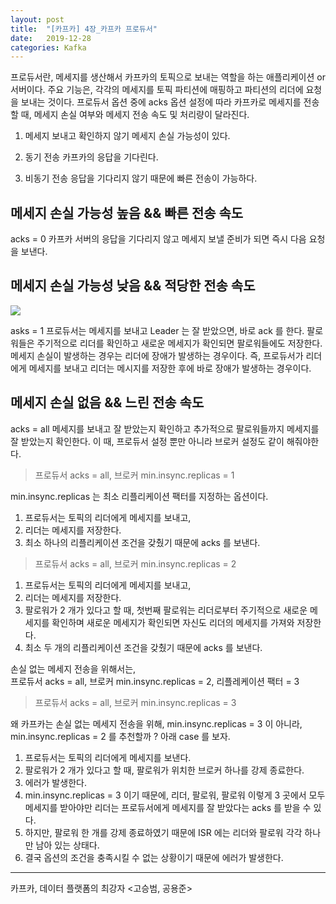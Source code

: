 ```yaml
---
layout: post
title:  "[카프카] 4장_카프카 프로듀서"
date:   2019-12-28
categories: Kafka
---
```


프로듀서란, 메세지를 생산해서 카프카의 토픽으로 보내는 역할을 하는 애플리케이션 or 서버이다.
주요 기능은, 각각의 메세지를 토픽 파티션에 매핑하고 파티션의 리더에 요청을 보내는 것이다.
프로듀서 옵션 중에 acks 옵션 설정에 따라 
카프카로 메세지를 전송할 때, 메세지 손실 여부와 메세지 전송 속도 및 처리량이 달라진다.

1. 메세지 보내고 확인하지 않기
   메세지 손실 가능성이 있다.

2. 동기 전송
   카프카의 응답을 기다린다.

3. 비동기 전송
   응답을 기다리지 않기 때문에 빠른 전송이 가능하다.

## 메세지 손실 가능성 높음 && 빠른 전송 속도

acks = 0
카프카 서버의 응답을 기다리지 않고 메세지 보낼 준비가 되면 즉시 다음 요청을 보낸다.

## 메세지 손실 가능성 낮음 && 적당한 전송 속도

![](/image/kafka_acks_01.png)

asks = 1
프로듀서는 메세지를 보내고 Leader 는 잘 받았으면, 바로 ack 를 한다.
팔로워들은 주기적으로 리더를 확인하고 새로운 메세지가 확인되면 팔로워들에도 저장한다.
메세지 손실이 발생하는 경우는 리더에 장애가 발생하는 경우이다. 
즉, 프로듀서가 리더에게 메세지를 보내고 리더는 메시지를 저장한 후에 바로 장애가 발생하는 경우이다.

## 메세지 손실 없음 && 느린 전송 속도

acks = all
메세지를 보내고 잘 받았는지 확인하고 추가적으로 팔로워들까지 메세지를 잘 받았는지 확인한다.
이 때, 프로듀서 설정 뿐만 아니라 브로커 설정도 같이 해줘야한다.

> 프로듀서 acks = all, 브로커 min.insync.replicas = 1 

min.insync.replicas 는 최소 리플리케이션 팩터를 지정하는 옵션이다.

1. 프로듀서는 토픽의 리더에게 메세지를 보내고, 
2. 리더는 메세지를 저장한다. 
3. 최소 하나의 리플리케이션 조건을 갖췄기 때문에 acks 를 보낸다.

> 프로듀서 acks = all, 브로커 min.insync.replicas = 2

1. 프로듀서는 토픽의 리더에게 메세지를 보내고, 
2. 리더는 메세지를 저장한다. 
3. 팔로워가 2 개가 있다고 할 때, 첫번째 팔로워는 리더로부터 주기적으로 새로운 메세지를 확인하며 새로운 메세지가 확인되면 자신도 리더의 메세지를 가져와 저장한다.
4. 최소 두 개의 리플리케이션 조건을 갖췄기 때문에 acks 를 보낸다.

손실 없는 메세지 전송을 위해서는,  
프로듀서 acks = all, 브로커 min.insync.replicas = 2, 리플레케이션 팩터 = 3

> 프로듀서 acks = all, 브로커 min.insync.replicas = 3

왜 카프카는 손실 없는 메세지 전송을 위해, 
min.insync.replicas = 3 이 아니라, min.insync.replicas = 2 를 추천할까 ?
아래 case 를 보자.

1. 프로듀서는 토픽의 리더에게 메세지를 보낸다.
2. 팔로워가 2 개가 있다고 할 때, 팔로워가 위치한 브로커 하나를 강제 종료한다.
3. 에러가 발생한다.
4. min.insync.replicas = 3 이기 때문에, 리더, 팔로워, 팔로워 이렇게 3 곳에서 모두 메세지를 받아야만 리더는 프로듀서에게 메세지를 잘 받았다는 acks 를 받을 수 있다. 
5. 하지만, 팔로워 한 개를 강제 종료하였기 때문에 ISR 에는 리더와 팔로워 각각 하나만 남아 있는 상태다.
6. 결국 옵션의 조건을 충족시킬 수 없는 상황이기 때문에 에러가 발생한다.

---

카프카, 데이터 플랫폼의 최강자 <고승범, 공용준>